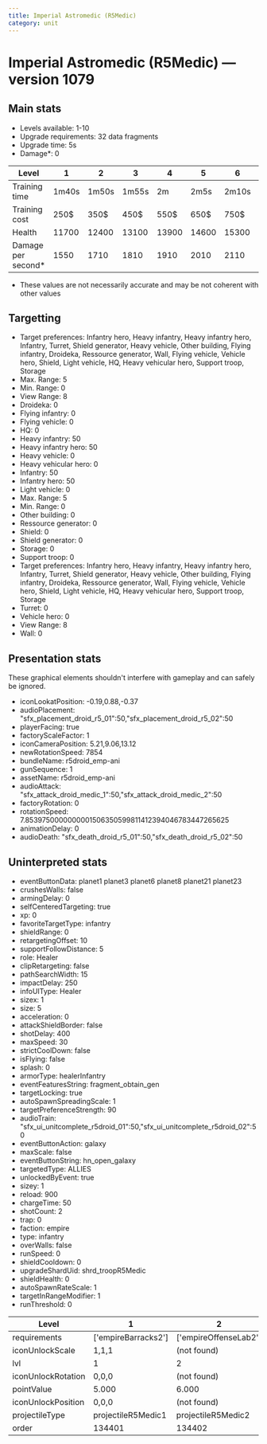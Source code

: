 ```yaml
---
title: Imperial Astromedic (R5Medic)
category: unit
---
```


# Imperial Astromedic (R5Medic) — version 1079

## Main stats

  * Levels available: 1-10
  * Upgrade requirements: 32 data fragments
  * Upgrade time: 5s
  * Damage*: 0

|Level             |1    |2    |3    |4    |5    |6    |7    |8    |9    |10   |
|------------------|-----|-----|-----|-----|-----|-----|-----|-----|-----|-----|
|Training time     |1m40s|1m50s|1m55s|2m   |2m5s |2m10s|2m15s|2m20s|2m25s|2m30s|
|Training cost     |250$ |350$ |450$ |550$ |650$ |750$ |850$ |1000$|1050$|1150$|
|Health            |11700|12400|13100|13900|14600|15300|16000|16800|18100|19500|
|Damage per second*|1550 |1710 |1810 |1910 |2010 |2110 |2210 |2310 |2490 |2690 |

* These values are not necessarily accurate and may be not coherent with other values

## Targetting

  * Target preferences: Infantry hero, Heavy infantry, Heavy infantry hero, Infantry, Turret, Shield generator, Heavy vehicle, Other building, Flying infantry, Droideka, Ressource generator, Wall, Flying vehicle, Vehicle hero, Shield, Light vehicle, HQ, Heavy vehicular hero, Support troop, Storage
  * Max. Range: 5
  * Min. Range: 0
  * View Range: 8
  * Droideka: 0
  * Flying infantry: 0
  * Flying vehicle: 0
  * HQ: 0
  * Heavy infantry: 50
  * Heavy infantry hero: 50
  * Heavy vehicle: 0
  * Heavy vehicular hero: 0
  * Infantry: 50
  * Infantry hero: 50
  * Light vehicle: 0
  * Max. Range: 5
  * Min. Range: 0
  * Other building: 0
  * Ressource generator: 0
  * Shield: 0
  * Shield generator: 0
  * Storage: 0
  * Support troop: 0
  * Target preferences: Infantry hero, Heavy infantry, Heavy infantry hero, Infantry, Turret, Shield generator, Heavy vehicle, Other building, Flying infantry, Droideka, Ressource generator, Wall, Flying vehicle, Vehicle hero, Shield, Light vehicle, HQ, Heavy vehicular hero, Support troop, Storage
  * Turret: 0
  * Vehicle hero: 0
  * View Range: 8
  * Wall: 0

## Presentation stats

These graphical elements shouldn't interfere with gameplay and can safely be ignored.

  * iconLookatPosition: -0.19,0.88,-0.37
  * audioPlacement: "sfx_placement_droid_r5_01":50,"sfx_placement_droid_r5_02":50
  * playerFacing: true
  * factoryScaleFactor: 1
  * iconCameraPosition: 5.21,9.06,13.12
  * newRotationSpeed: 7854
  * bundleName: r5droid_emp-ani
  * gunSequence: 1
  * assetName: r5droid_emp-ani
  * audioAttack: "sfx_attack_droid_medic_1":50,"sfx_attack_droid_medic_2":50
  * factoryRotation: 0
  * rotationSpeed: 7.8539750000000001506350599811412394046783447265625
  * animationDelay: 0
  * audioDeath: "sfx_death_droid_r5_01":50,"sfx_death_droid_r5_02":50

## Uninterpreted stats

  * eventButtonData: planet1 planet3 planet6 planet8 planet21 planet23
  * crushesWalls: false
  * armingDelay: 0
  * selfCenteredTargeting: true
  * xp: 0
  * favoriteTargetType: infantry
  * shieldRange: 0
  * retargetingOffset: 10
  * supportFollowDistance: 5
  * role: Healer
  * clipRetargeting: false
  * pathSearchWidth: 15
  * impactDelay: 250
  * infoUIType: Healer
  * sizex: 1
  * size: 5
  * acceleration: 0
  * attackShieldBorder: false
  * shotDelay: 400
  * maxSpeed: 30
  * strictCoolDown: false
  * isFlying: false
  * splash: 0
  * armorType: healerInfantry
  * eventFeaturesString: fragment_obtain_gen
  * targetLocking: true
  * autoSpawnSpreadingScale: 1
  * targetPreferenceStrength: 90
  * audioTrain: "sfx_ui_unitcomplete_r5droid_01":50,"sfx_ui_unitcomplete_r5droid_02":50
  * eventButtonAction: galaxy
  * maxScale: false
  * eventButtonString: hn_open_galaxy
  * targetedType: ALLIES
  * unlockedByEvent: true
  * sizey: 1
  * reload: 900
  * chargeTime: 50
  * shotCount: 2
  * trap: 0
  * faction: empire
  * type: infantry
  * overWalls: false
  * runSpeed: 0
  * shieldCooldown: 0
  * upgradeShardUid: shrd_troopR5Medic
  * shieldHealth: 0
  * autoSpawnRateScale: 1
  * targetInRangeModifier: 1
  * runThreshold: 0

|Level             |1                  |2                    |3                    |4                    |5                    |6                    |7                    |8                    |9                    |10                    |
|------------------|-------------------|---------------------|---------------------|---------------------|---------------------|---------------------|---------------------|---------------------|---------------------|----------------------|
|requirements      |['empireBarracks2']|['empireOffenseLab2']|['empireOffenseLab3']|['empireOffenseLab4']|['empireOffenseLab5']|['empireOffenseLab6']|['empireOffenseLab7']|['empireOffenseLab8']|['empireOffenseLab9']|['empireOffenseLab10']|
|iconUnlockScale   |1,1,1              |(not found)          |(not found)          |(not found)          |(not found)          |(not found)          |(not found)          |(not found)          |(not found)          |(not found)           |
|lvl               |1                  |2                    |3                    |4                    |5                    |6                    |7                    |8                    |9                    |10                    |
|iconUnlockRotation|0,0,0              |(not found)          |(not found)          |(not found)          |(not found)          |(not found)          |(not found)          |(not found)          |(not found)          |(not found)           |
|pointValue        |5.000              |6.000                |7.000                |8.000                |9.000                |10.000               |11.000               |12.000               |13.000               |15.000                |
|iconUnlockPosition|0,0,0              |(not found)          |(not found)          |(not found)          |(not found)          |(not found)          |(not found)          |(not found)          |(not found)          |(not found)           |
|projectileType    |projectileR5Medic1 |projectileR5Medic2   |projectileR5Medic3   |projectileR5Medic4   |projectileR5Medic5   |projectileR5Medic6   |projectileR5Medic7   |projectileR5Medic8   |projectileR5Medic9   |projectileR5Medic10   |
|order             |134401             |134402               |134403               |134404               |134405               |134406               |134407               |134408               |134409               |134410                |

